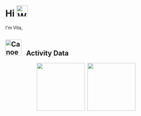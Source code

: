# Hi <img src="https://raw.githubusercontent.com/Tarikul-Islam-Anik/Animated-Fluent-Emojis/master/Emojis/Hand%20gestures/Waving%20Hand.png" alt="Waving Hand" width="35" height="35" />

I'm Vita,

## <img src="https://raw.githubusercontent.com/Tarikul-Islam-Anik/Animated-Fluent-Emojis/master/Emojis/Travel%20and%20places/Canoe.png" alt="Canoe" width="50" height="50" />  &nbsp; Activity Data

<div align="center">
<img height="150em" align="center" src="https://github-readme-stats.vercel.app/api/top-langs/?username=vitatriutami&title_color=43ffaf&text_color=e5f7ef&icon_color=526777&hide_border=true&bg_color=262a33&langs_count=3" />&nbsp;&nbsp;<img align="center" src="http://github-profile-summary-cards.vercel.app/api/cards/profile-details?username=vitatriutami&theme=blue_green" height="150em" />
</div>
